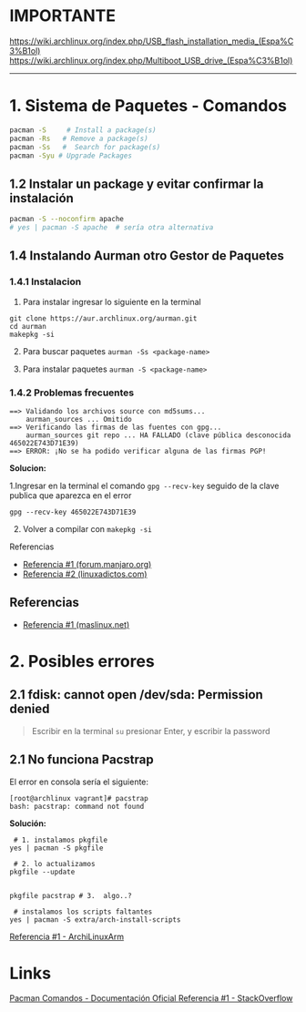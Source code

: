 # IMPORTANTE
https://wiki.archlinux.org/index.php/USB_flash_installation_media_(Espa%C3%B1ol)
https://wiki.archlinux.org/index.php/Multiboot_USB_drive_(Espa%C3%B1ol)

- - -

# 1. Sistema de Paquetes - Comandos

```bash
pacman -S     # Install a package(s)  
pacman -Rs   # Remove a package(s)  
pacman -Ss   #  Search for package(s) 
pacman -Syu # Upgrade Packages    
```

## 1.2 Instalar un package y evitar confirmar la instalación 
```bash
pacman -S --noconfirm apache
# yes | pacman -S apache  # sería otra alternativa
```


## 1.4 Instalando Aurman otro Gestor de Paquetes

### 1.4.1 Instalacion
1. Para instalar ingresar lo siguiente en la terminal

```
git clone https://aur.archlinux.org/aurman.git
cd aurman
makepkg -si
```

2. Para buscar paquetes ```aurman -Ss <package-name>```

3. Para instalar paquetes ```aurman -S <package-name>```

### 1.4.2 Problemas frecuentes

```
==> Validando los archivos source con md5sums...
    aurman_sources ... Omitido
==> Verificando las firmas de las fuentes con gpg...
    aurman_sources git repo ... HA FALLADO (clave pública desconocida 465022E743D71E39)
==> ERROR: ¡No se ha podido verificar alguna de las firmas PGP!
```

**Solucion:**

1.Ingresar en la terminal el comando `gpg --recv-key` seguido de la clave publica que aparezca en el error
```
gpg --recv-key 465022E743D71E39
```

2. Volver a compilar con ``makepkg -si`` 


Referencias
- [Referencia #1 (forum.manjaro.org)](https://forum.manjaro.org/t/aur-package-fails-to-verify-pgp-gpg-key-unknown-public-key-one-or-more-pgp-signatures-could-not-be-verified/42687)
- [Referencia #2 (linuxadictos.com)](https://www.linuxadictos.com/las-mejores-alternativas-para-reemplazar-yaourt-en-arch-linux.html)

## Referencias

- [Referencia #1 (maslinux.net)](https://maslinux.es/yaourt-esta-muerto-utiliza-estas-alternativas-para-aur-en-arch-linux/)

# 2. Posibles errores

## 2.1 fdisk: cannot open /dev/sda: Permission denied
>Escribir en la terminal `su` presionar Enter, y escribir la password

## 2.1 No funciona Pacstrap

El error en consola sería el siguiente:

```
[root@archlinux vagrant]# pacstrap
bash: pacstrap: command not found
```

**Solución:**

```
 # 1. instalamos pkgfile
yes | pacman -S pkgfile

 # 2. lo actualizamos
pkgfile --update


pkgfile pacstrap # 3.  algo..?

 # instalamos los scripts faltantes
yes | pacman -S extra/arch-install-scripts
```

[Referencia #1 - ArchiLinuxArm](https://archlinuxarm.org/forum/viewtopic.php?f=60&t=8529)


# Links
[Pacman Comandos - Documentación Oficial ](https://wiki.archlinux.org/index.php/Pacman)
[Referencia #1 - StackOverflow](https://stackoverflow.com/questions/35343707/linux-apt-get-command-not-found-how-to-install-a-package-in-arch-linux)
